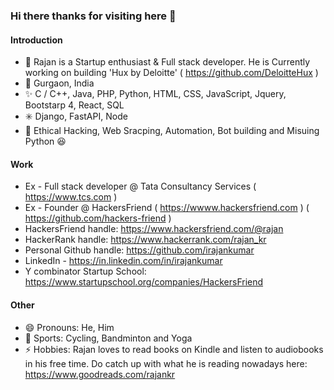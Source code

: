 ### Hi there thanks for visiting here 👋

<!--
**rajankumar7/rajankumar7** is a ✨ _special_ ✨ repository because its `README.md` (this file) appears on your GitHub profile.

Here are some ideas to get you started:
-->
#### Introduction
- 🔭 Rajan is a Startup enthusiast & Full stack developer. He is Currently working on building 'Hux by Deloitte' ( https://github.com/DeloitteHux )
- 🌇 Gurgaon, India
- ✨ C / C++, Java, PHP, Python, HTML, CSS, JavaScript, Jquery, Bootstarp 4, React, SQL
- ✳️ Django, FastAPI, Node
- 🎇 Ethical Hacking, Web Sracping, Automation, Bot building and Misuing Python 😆

#### Work
- Ex - Full stack developer @ Tata Consultancy Services ( https://www.tcs.com )
- Ex - Founder @ HackersFriend ( https://wwww.hackersfriend.com ) ( https://github.com/hackers-friend )
- HackersFriend handle: https://www.hackersfriend.com/@rajan
- HackerRank handle: https://www.hackerrank.com/rajan_kr
- Personal Github handle: https://github.com/irajankumar
- LinkedIn - https://in.linkedin.com/in/irajankumar
- Y combinator Startup School: https://www.startupschool.org/companies/HackersFriend

#### Other
- 😄 Pronouns: He, Him
- 🚴 Sports: Cycling, Bandminton and Yoga
- ⚡ Hobbies: Rajan loves to read books on Kindle and listen to audiobooks in his free time. Do catch up with what he is reading nowadays here: https://www.goodreads.com/rajankr
